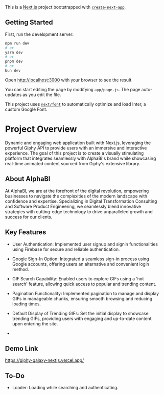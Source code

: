 This is a [Next.js](https://nextjs.org/) project bootstrapped with [`create-next-app`](https://github.com/vercel/next.js/tree/canary/packages/create-next-app).

## Getting Started

First, run the development server:

```bash
npm run dev
# or
yarn dev
# or
pnpm dev
# or
bun dev
```

Open [http://localhost:3000](http://localhost:3000) with your browser to see the result.

You can start editing the page by modifying `app/page.js`. The page auto-updates as you edit the file.

This project uses [`next/font`](https://nextjs.org/docs/basic-features/font-optimization) to automatically optimize and load Inter, a custom Google Font.


# Project Overview

Dynamic and engaging web application built with Next.js, leveraging the powerful Giphy API to provide users with an immersive and interactive experience. The goal of this project is to create a visually stimulating platform that integrates seamlessly with AlphaBi's brand while showcasing real-time animated content sourced from Giphy's extensive library.


## About AlphaBI
At AlphaBI, we are at the forefront of the digital revolution, empowering businesses to navigate the complexities of the modern landscape with confidence and expertise. Specializing in Digital Transformation Consulting and Software Product Engineering, we seamlessly blend innovative strategies with cutting-edge technology to drive unparalleled growth and success for our clients.
## Key Features
- User Authentication: Implemented user signup and signin functionalities using Firebase for secure and reliable authentication.

- Google Sign-In Option: Integrated a seamless sign-in process using Google accounts, offering users an alternative and convenient login method.

- GIF Search Capability: Enabled users to explore GIFs using a 'hot search' feature, allowing quick access to popular and trending content.

- Pagination Functionality: Implemented pagination to manage and display GIFs in manageable chunks, ensuring smooth browsing and reducing loading times.

- Default Display of Trending GIFs: Set the initial display to showcase trending GIFs, providing users with engaging and up-to-date content upon entering the site.
- 
## Demo Link
https://giphy-galaxy-nextjs.vercel.app/

## To-Do
- Loader: Loading while searching and authenticating.
